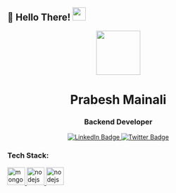 ## :rainbow: Hello There! <img src="https://raw.githubusercontent.com/iampavangandhi/iampavangandhi/master/gifs/Hi.gif" width="30px">
<div id="header" align="center">
  <img src="https://media.giphy.com/media/M9gbBd9nbDrOTu1Mqx/giphy.gif" width="100"/>
</div>
<h1 align="center">Prabesh Mainali</h1>
<h3 align="center">Backend Developer</h3>

<div id="badges" align="center" >
  <a href="https://www.linkedin.com/in/prabesh-mainali-498791203/">
    <img src="https://img.shields.io/badge/LinkedIn-blue?style=for-the-badge&logo=linkedin&logoColor=white" alt="LinkedIn Badge"/>
  </a>
  <a href="https://twitter.com/PrabeshMainali">
    <img src="https://img.shields.io/badge/Twitter-blue?style=for-the-badge&logo=twitter&logoColor=white" alt="Twitter Badge"/>
  </a>
    </a>
</div>

<div id= "skills">
 <h3 align="left">Tech Stack: </h3>
<p align="left"> 
  <a href="https://www.mongodb.com/" target="_blank"> <img src="https://www.vectorlogo.zone/logos/mongodb/mongodb-icon.svg" alt="mongodb" width="40" height="40"/> </a> 
  <a href="https://nodejs.org" target="_blank"> <img src="https://www.vectorlogo.zone/logos/nodejs/nodejs-icon.svg" alt="nodejs" width="40" height="40"/> </a> 
  <a href="https://nodejs.org" target="_blank"> <img src="https://www.vectorlogo.zone/logos/redis/redis-icon.svg" alt="nodejs" width="40" height="40"/> </a> 
  
  </p>
  </div>
<!--
**PrabeshIO/PrabeshIO** is a ✨ _special_ ✨ repository because its `README.md` (this file) appears on your GitHub profile.

Here are some ideas to get you started:

🔭 I’m currently working on ...
- 🌱 I’m currently learning ...
- 👯 I’m looking to collaborate on ...
- 🤔 I’m looking for help with ...
- 💬 Ask me about ...
- 📫 How to reach me: ...
- 😄 Pronouns: ...
- ⚡ Fun fact: ...
-->

